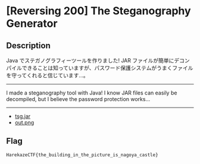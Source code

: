 # [Reversing 200] The Steganography Generator
## Description
Java でステガノグラフィーツールを作りました!
JAR ファイルが簡単にデコンパイルできることは知っていますが、パスワード保護システムがうまくファイルを守ってくれると信じています…。

---

I made a steganography tool with Java!
I know JAR files can easily be decompiled, but I believe the password protection works...

---

- [tsg.jar](attachments/tsg.jar)
- [out.png](attachments/out.png)

## Flag
```
HarekazeCTF{the_building_in_the_picture_is_nagoya_castle}
```